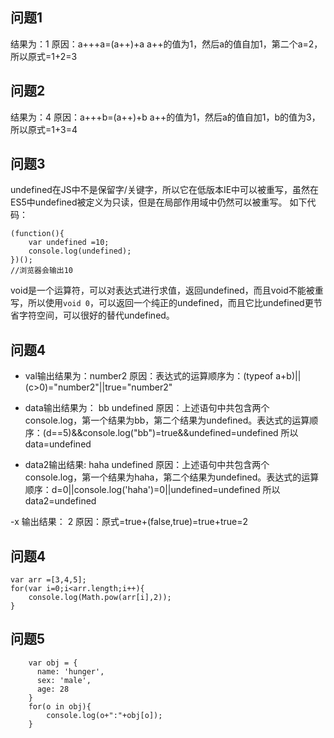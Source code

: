 ## 问题1
结果为：1
原因：a+++a=(a++)+a
a++的值为1，然后a的值自加1，第二个a=2，所以原式=1+2=3

## 问题2
结果为：4
原因：a+++b=(a++)+b
a++的值为1，然后a的值自加1，b的值为3，所以原式=1+3=4

## 问题3
undefined在JS中不是保留字/关键字，所以它在低版本IE中可以被重写，虽然在ES5中undefined被定义为只读，但是在局部作用域中仍然可以被重写。
如下代码：
``` 
(function(){
	var undefined =10;
	console.log(undefined);
})();
//浏览器会输出10
```
void是一个运算符，可以对表达式进行求值，返回undefined，而且void不能被重写，所以使用`void 0`，可以返回一个纯正的undefined，而且它比undefined更节省字符空间，可以很好的替代undefined。

## 问题4
- val输出结果为：number2
原因：表达式的运算顺序为：(typeof a+b)||(c>0)="number2"||true="number2"

- data输出结果为：
bb
undefined
原因：上述语句中共包含两个console.log，第一个结果为bb，第二个结果为undefined。表达式的运算顺序：(d==5)&&console.log("bb")=true&&undefined=undefined
所以data=undefined

- data2输出结果:
haha
undefined
原因：上述语句中共包含两个console.log，第一个结果为haha，第二个结果为undefined。表达式的运算顺序：d=0||console.log('haha')=0||undefined=undefined
所以data2=undefined

-x 输出结果：
2
原因：原式=true+(false,true)=true+true=2

## 问题4
```
var arr =[3,4,5];
for(var i=0;i<arr.length;i++){
	console.log(Math.pow(arr[i],2));
}
```
## 问题5
```
	var obj = {
      name: 'hunger',
      sex: 'male',
      age: 28
    }
    for(o in obj){
		console.log(o+":"+obj[o]);
    }
```

